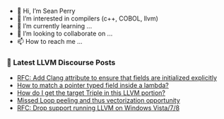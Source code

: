 - 👋 Hi, I’m Sean Perry
- 👀 I’m interested in compilers (c++, COBOL, llvm)
- 🌱 I’m currently learning ...
- 💞️ I’m looking to collaborate on ...
- 📫 How to reach me ...

<!---
s66perry/s66perry is a ✨ special ✨ repository because its `README.md` (this file) appears on your GitHub profile.
You can click the Preview link to take a look at your changes.
--->
### 📕 Latest LLVM Discourse Posts

<!-- DISCOURSE-LLVM:START -->
- [RFC: Add Clang attribute to ensure that fields are initialized explicitly](https://discourse.llvm.org/t/rfc-add-clang-attribute-to-ensure-that-fields-are-initialized-explicitly/80626#post_4)
- [How to match a pointer typed field inside a lambda?](https://discourse.llvm.org/t/how-to-match-a-pointer-typed-field-inside-a-lambda/80638#post_1)
- [How do I get the target Triple in this LLVM portion?](https://discourse.llvm.org/t/how-do-i-get-the-target-triple-in-this-llvm-portion/80636#post_2)
- [Missed Loop peeling and thus vectorization opportunity](https://discourse.llvm.org/t/missed-loop-peeling-and-thus-vectorization-opportunity/80616#post_4)
- [RFC: Drop support running LLVM on Windows Vista/7/8](https://discourse.llvm.org/t/rfc-drop-support-running-llvm-on-windows-vista-7-8/80619#post_14)
<!-- DISCOURSE-LLVM:END -->
